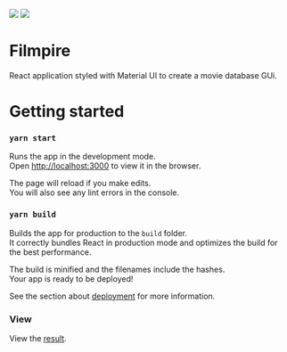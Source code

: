 ![](https://img.shields.io/badge/React-17.0.2-%2361DAFB) ![](https://img.shields.io/badge/Yarn-1.22.19-%232C8EBB)

# Filmpire

React application styled with Material UI to create a movie database GUi.

# Getting started

### `yarn start`

Runs the app in the development mode.\
Open [http://localhost:3000](http://localhost:3000) to view it in the browser.

The page will reload if you make edits.\
You will also see any lint errors in the console.

### `yarn build`

Builds the app for production to the `build` folder.\
It correctly bundles React in production mode and optimizes the build for the best performance.

The build is minified and the filenames include the hashes.\
Your app is ready to be deployed!

See the section about [deployment](https://facebook.github.io/create-react-app/docs/deployment) for more information.

### View

View the [result]().